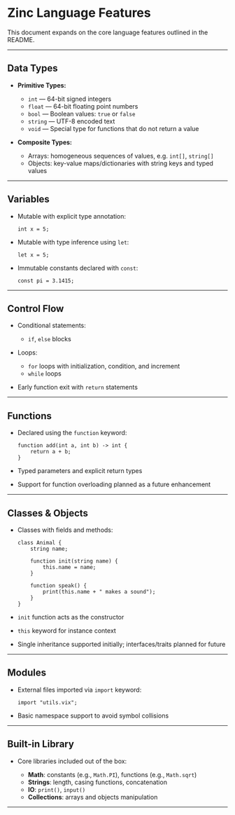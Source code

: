 # Zinc Language Features

This document expands on the core language features outlined in the README.

---

## Data Types

- **Primitive Types:**
  - `int` — 64-bit signed integers
  - `float` — 64-bit floating point numbers
  - `bool` — Boolean values: `true` or `false`
  - `string` — UTF-8 encoded text
  - `void` — Special type for functions that do not return a value

- **Composite Types:**
  - Arrays: homogeneous sequences of values, e.g. `int[]`, `string[]`
  - Objects: key-value maps/dictionaries with string keys and typed values

---

## Variables

- Mutable with explicit type annotation:
  ```zinc
  int x = 5;
  ```

* Mutable with type inference using `let`:

  ```zinc
  let x = 5;
  ```
* Immutable constants declared with `const`:

  ```zinc
  const pi = 3.1415;
  ```

---

## Control Flow

* Conditional statements:

    * `if`, `else` blocks
* Loops:

    * `for` loops with initialization, condition, and increment
    * `while` loops
* Early function exit with `return` statements

---

## Functions

* Declared using the `function` keyword:

  ```zinc
  function add(int a, int b) -> int {
      return a + b;
  }
  ```
* Typed parameters and explicit return types
* Support for function overloading planned as a future enhancement

---

## Classes & Objects

* Classes with fields and methods:

  ```zinc
  class Animal {
      string name;

      function init(string name) {
          this.name = name;
      }

      function speak() {
          print(this.name + " makes a sound");
      }
  }
  ```
* `init` function acts as the constructor
* `this` keyword for instance context
* Single inheritance supported initially; interfaces/traits planned for future

---

## Modules

* External files imported via `import` keyword:

  ```zinc
  import "utils.vix";
  ```
* Basic namespace support to avoid symbol collisions

---

## Built-in Library

* Core libraries included out of the box:

    * **Math**: constants (e.g., `Math.PI`), functions (e.g., `Math.sqrt`)
    * **Strings**: length, casing functions, concatenation
    * **IO**: `print()`, `input()`
    * **Collections**: arrays and objects manipulation

---
